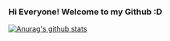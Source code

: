 ### Hi Everyone! Welcome to my Github :D

[![Anurag's github stats](https://github-readme-stats.vercel.app/api?username=sgoudham)](https://github.com/sgoudham/github-readme-stats)
